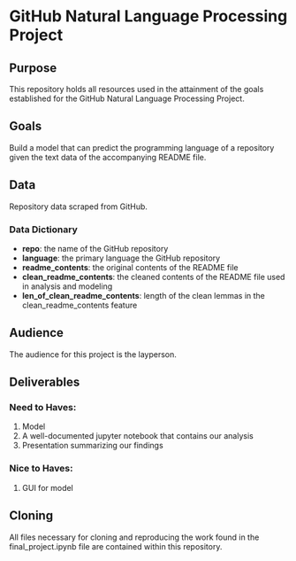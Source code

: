 # GitHub Natural Language Processing Project

## Purpose
This repository holds all resources used in the attainment of the goals established for the GitHub Natural Language Processing Project.

## Goals
Build a model that can predict the programming language of a repository given the text data of the accompanying README file.

## Data
Repository data scraped from GitHub.

### Data Dictionary
- **repo**: the name of the GitHub repository
- **language**: the primary language the GitHub repository
- **readme_contents**: the original contents of the README file
- **clean_readme_contents**: the cleaned contents of the README file used in analysis and modeling
- **len_of_clean_readme_contents**: length of the clean lemmas in the clean_readme_contents feature

## Audience
The audience for this project is the layperson.

## Deliverables

### Need to Haves:
1. Model
2. A well-documented jupyter notebook that contains our analysis
3. Presentation summarizing our findings


### Nice to Haves:
1. GUI for model

## Cloning
All files necessary for cloning and reproducing the work found in the final_project.ipynb file are contained within this repository.